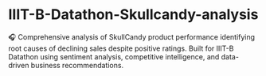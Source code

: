 # IIIT-B-Datathon-Skullcandy-analysis
🎧 Comprehensive analysis of SkullCandy product performance identifying root causes of declining sales despite positive ratings. Built for IIIT-B Datathon using sentiment analysis, competitive intelligence, and data-driven business recommendations.
